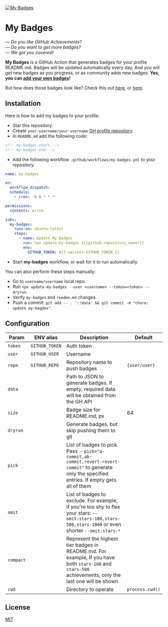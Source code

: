 <a href="https://github.com/my-badges/my-badges"><img src=".github/my-badges.png" alt="My Badges"></a>

# My Badges

— _Do you like GitHub Achievements?_  
— _Do you want to get more badges?_  
— _We got you covered!_

**My Badges** is a GitHub Action that generates badges for your profile README.md.
Badges will be updated automatically every day. And you will get new badges as you progress, or
as community adds new badges. **Yes, you can [add your own badges](CONTRIBUTING.md)!**

But how does those badges look like? Check this out [here](https://github.com/antonmedv),
or [here](https://github.com/antongolub).

## Installation

Here is how to add my badges to your profile:

- Star this repository.
- Create `your-username/your-username` [GH profile repository](https://docs.github.com/en/account-and-profile/setting-up-and-managing-your-github-profile/customizing-your-profile/managing-your-profile-readme).
- In `README.md` add the following code:

```html
<!-- my-badges start -->
<!-- my-badges end -->
```

- Add the following workflow `.github/workflows/my-badges.yml` to your repository.

```yaml
name: my-badges

on:
  workflow_dispatch:
  schedule:
    - cron: '0 0 * * *'

permissions:
  contents: write

jobs:
  my-badges:
    runs-on: ubuntu-latest
    steps:
      - name: Update My Badges
        run: npx update-my-badges ${{github.repository_owner}}
        env:
          GITHUB_TOKEN: ${{ secrets.GITHUB_TOKEN }}
```

- Start **my-badges** workflow, or wait for it to run automatically.

You can also perform these steps manually:
- Go to `username/username` local repo.
- Run `npx update-my-badges --user <username> --token=<token> --dryrun`.
- Verify `my-badges` and `readme.md` changes.
- Push a commit: `git add -- . ':!data' && git commit -m "chore: update my-bagdes"`.

## Configuration

| Param     | ENV alias      | Description                                                                                                                                             | Default         |
|-----------|----------------|---------------------------------------------------------------------------------------------------------------------------------------------------------|-----------------|
| `token`   | `GITHUB_TOKEN` | Auth token                                                                                                                                              |                 |
| `user`    | `GITHUB_USER`  | Username                                                                                                                                                |                 |
| `repo`    | `GITHUB_REPO`  | Repository name to push badges                                                                                                                          | `{user/user}`   |
| `data`    |                | Path to JSON to generate badges. If empty, required data will be obtained from the GH API                                                               |                 |
| `size`    |                | Badge size for README.md, px                                                                                                                            | 64              |
| `dryrun`  |                | Generate badges, but skip pushing them to git                                                                                                           |                 |
| `pick`    |                | List of badges to pick. Pass `--pick="a-commit,ab-commit,revert-revert-commit"` to generate only the specified entries. If empty gets all of them       |                 |
| `omit`    |                | List of badges to exclude. For example, if you're too shy to flex your stars: `--omit:stars-100,stars-500,stars-1000` or even shorter `--omit:stars-*`  |                 |
| `compact` |                | Represent the highest tier badges in README.md. For example, If you have both `stars-100` and `stars-500` achievements, only the last one will be shown |                 |
| `cwd`     |                | Directory to operate                                                                                                                                    | `process.cwd()` |

## License

[MIT](LICENSE)

